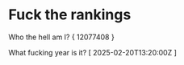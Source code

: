 # Fuck the rankings

Who the hell am I?
{ 12077408 }

What fucking year is it?
[ 2025-02-20T13:20:00Z ]
